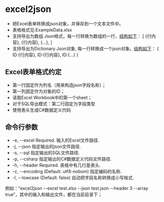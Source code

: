 excel2json
==========

[](https://raw.githubusercontent.com/neil3d/excel2json/master/cmd.png)

- 把Excel表单转换成json对象，并保存到一个文本文件中。
- 表格格式见:ExampleData.xlsx
- 支持导出为数组 Json格式，每一行转换为数组的一行，[结构如下](https://raw.githubusercontent.com/neil3d/excel2json/master/ExampleDataExportArray.json)：
[
	{行内容},
	{行内容},
	{...},
]
- 支持导出为Dictionary Json对象, 每一行转换成一个json对象。[结构如下](https://raw.githubusercontent.com/neil3d/excel2json/master/ExampleDataExportDict.json)：
{
	ID:{行内容},
	ID:{行内容},
	ID:{...}
}

Excel表单格式约定
-----------------
  - 第一行固定作为列名（用来构造json字段名称）；
  - 第一列固定作为对象的ID；
  - 读取Excel Workbook中的第一个sheet；
  - 对于SQL导出模式：第二行固定为字段类型
  - 使用表头生成C#数据定义代码

命令行参数
---------
-  -e, --excel       Required. 输入的Excel文件路径.
-  -j, --json        指定输出的json文件路径.
-  -s, --sql         指定输出的SQL文件路径.
-  -p, --csharp      指定输出的C#数据定义代码文件路径.
-  -h, --header      Required. 表格中有几行是表头.
-  -c, --encoding    (Default: utf8-nobom) 指定编码的名称.
-  -l, --lowcase     (Default: false) 自动把字段名称转换成小写格式.

例如：“excel2json --excel test.xlsx --json test.json --header 3 --array true”，其中的输入和输出文件，都在当前目录下；
